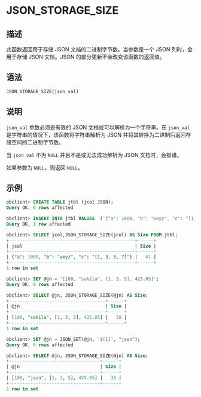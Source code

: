 # JSON_STORAGE_SIZE

## 描述

此函数返回用于存储 JSON 文档的二进制字节数。当参数是一个 JSON 列时，会用于存储 JSON 文档。JSON 的部分更新不会改变该函数的返回值。

## 语法

```sql
JSON_STORAGE_SIZE(json_val)
```

## 说明

`json_val` 参数必须是有效的 JSON 文档或可以解析为一个字符串。在 `json_val` 是字符串的情况下，该函数将字符串解析为 JSON 并将其转换为二进制后返回存储空间的二进制字节数。

当 `json_val` 不为 `NULL` 并且不是或无法成功解析为 JSON 文档时，会报错。

如果参数为 `NULL`，则返回 `NULL`。

## 示例

```sql
obclient> CREATE TABLE jtbl (jcol JSON);
Query OK, 0 rows affected

obclient> INSERT INTO jtbl VALUES  ('{"a": 1000, "b": "wxyz", "c": "[1, 3, 5, 7]"}');
Query OK, 1 row affected

obclient> SELECT jcol,JSON_STORAGE_SIZE(jcol) AS Size FROM jtbl;
+-----------------------------------------------+------+
| jcol                                          | Size |
+-----------------------------------------------+------+
| {"a": 1000, "b": "wxyz", "c": "[1, 3, 5, 7]"} |   41 |
+-----------------------------------------------+------+
1 row in set

obclient> SET @jn = '[100, "sakila", [1, 3, 5], 425.05]';
Query OK, 0 rows affected

obclient> SELECT @jn, JSON_STORAGE_SIZE(@jn) AS Size;
+------------------------------------+------+
| @jn                                | Size |
+------------------------------------+------+
| [100, "sakila", [1, 3, 5], 425.05] |   38 |
+------------------------------------+------+
1 row in set

obclient> SET @jn = JSON_SET(@jn, '$[1]', "json");
Query OK, 0 rows affected

obclient> SELECT @jn, JSON_STORAGE_SIZE(@jn) AS Size;
+----------------------------------+------+
| @jn                              | Size |
+----------------------------------+------+
| [100, "json", [1, 3, 5], 425.05] |   36 |
+----------------------------------+------+
1 row in set
```
